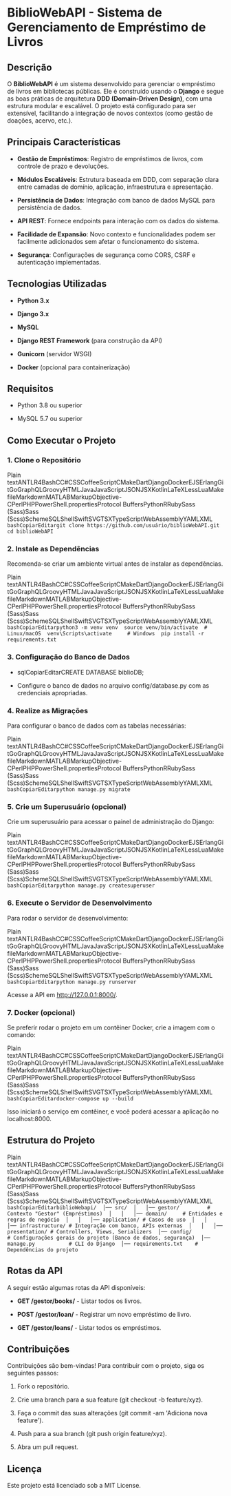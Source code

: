 BiblioWebAPI - Sistema de Gerenciamento de Empréstimo de Livros
===============================================================

Descrição
---------

O **BiblioWebAPI** é um sistema desenvolvido para gerenciar o empréstimo de livros em bibliotecas públicas. Ele é construído usando o **Django** e segue as boas práticas de arquitetura **DDD (Domain-Driven Design)**, com uma estrutura modular e escalável. O projeto está configurado para ser extensível, facilitando a integração de novos contextos (como gestão de doações, acervo, etc.).

Principais Características
--------------------------

*   **Gestão de Empréstimos**: Registro de empréstimos de livros, com controle de prazo e devoluções.
    
*   **Módulos Escaláveis**: Estrutura baseada em DDD, com separação clara entre camadas de domínio, aplicação, infraestrutura e apresentação.
    
*   **Persistência de Dados**: Integração com banco de dados MySQL para persistência de dados.
    
*   **API REST**: Fornece endpoints para interação com os dados do sistema.
    
*   **Facilidade de Expansão**: Novo contexto e funcionalidades podem ser facilmente adicionados sem afetar o funcionamento do sistema.
    
*   **Segurança**: Configurações de segurança como CORS, CSRF e autenticação implementadas.
    

Tecnologias Utilizadas
----------------------

*   **Python 3.x**
    
*   **Django 3.x**
    
*   **MySQL**
    
*   **Django REST Framework** (para construção da API)
    
*   **Gunicorn** (servidor WSGI)
    
*   **Docker** (opcional para containerização)
    

Requisitos
----------

*   Python 3.8 ou superior
    
*   MySQL 5.7 ou superior
    

Como Executar o Projeto
-----------------------

### 1\. **Clone o Repositório**

Plain textANTLR4BashCC#CSSCoffeeScriptCMakeDartDjangoDockerEJSErlangGitGoGraphQLGroovyHTMLJavaJavaScriptJSONJSXKotlinLaTeXLessLuaMakefileMarkdownMATLABMarkupObjective-CPerlPHPPowerShell.propertiesProtocol BuffersPythonRRubySass (Sass)Sass (Scss)SchemeSQLShellSwiftSVGTSXTypeScriptWebAssemblyYAMLXML`   bashCopiarEditargit clone https://github.com/usuário/biblioWebAPI.git  cd biblioWebAPI   `

### 2\. **Instale as Dependências**

Recomenda-se criar um ambiente virtual antes de instalar as dependências.

Plain textANTLR4BashCC#CSSCoffeeScriptCMakeDartDjangoDockerEJSErlangGitGoGraphQLGroovyHTMLJavaJavaScriptJSONJSXKotlinLaTeXLessLuaMakefileMarkdownMATLABMarkupObjective-CPerlPHPPowerShell.propertiesProtocol BuffersPythonRRubySass (Sass)Sass (Scss)SchemeSQLShellSwiftSVGTSXTypeScriptWebAssemblyYAMLXML`   bashCopiarEditarpython3 -m venv venv  source venv/bin/activate  # Linux/macOS  venv\Scripts\activate     # Windows  pip install -r requirements.txt   `

### 3\. **Configuração do Banco de Dados**

*   sqlCopiarEditarCREATE DATABASE biblioDB;
    
*   Configure o banco de dados no arquivo config/database.py com as credenciais apropriadas.
    

### 4\. **Realize as Migrações**

Para configurar o banco de dados com as tabelas necessárias:

Plain textANTLR4BashCC#CSSCoffeeScriptCMakeDartDjangoDockerEJSErlangGitGoGraphQLGroovyHTMLJavaJavaScriptJSONJSXKotlinLaTeXLessLuaMakefileMarkdownMATLABMarkupObjective-CPerlPHPPowerShell.propertiesProtocol BuffersPythonRRubySass (Sass)Sass (Scss)SchemeSQLShellSwiftSVGTSXTypeScriptWebAssemblyYAMLXML`   bashCopiarEditarpython manage.py migrate   `

### 5\. **Crie um Superusuário (opcional)**

Crie um superusuário para acessar o painel de administração do Django:

Plain textANTLR4BashCC#CSSCoffeeScriptCMakeDartDjangoDockerEJSErlangGitGoGraphQLGroovyHTMLJavaJavaScriptJSONJSXKotlinLaTeXLessLuaMakefileMarkdownMATLABMarkupObjective-CPerlPHPPowerShell.propertiesProtocol BuffersPythonRRubySass (Sass)Sass (Scss)SchemeSQLShellSwiftSVGTSXTypeScriptWebAssemblyYAMLXML`   bashCopiarEditarpython manage.py createsuperuser   `

### 6\. **Execute o Servidor de Desenvolvimento**

Para rodar o servidor de desenvolvimento:

Plain textANTLR4BashCC#CSSCoffeeScriptCMakeDartDjangoDockerEJSErlangGitGoGraphQLGroovyHTMLJavaJavaScriptJSONJSXKotlinLaTeXLessLuaMakefileMarkdownMATLABMarkupObjective-CPerlPHPPowerShell.propertiesProtocol BuffersPythonRRubySass (Sass)Sass (Scss)SchemeSQLShellSwiftSVGTSXTypeScriptWebAssemblyYAMLXML`   bashCopiarEditarpython manage.py runserver   `

Acesse a API em http://127.0.0.1:8000/.

### 7\. **Docker (opcional)**

Se preferir rodar o projeto em um contêiner Docker, crie a imagem com o comando:

Plain textANTLR4BashCC#CSSCoffeeScriptCMakeDartDjangoDockerEJSErlangGitGoGraphQLGroovyHTMLJavaJavaScriptJSONJSXKotlinLaTeXLessLuaMakefileMarkdownMATLABMarkupObjective-CPerlPHPPowerShell.propertiesProtocol BuffersPythonRRubySass (Sass)Sass (Scss)SchemeSQLShellSwiftSVGTSXTypeScriptWebAssemblyYAMLXML`   bashCopiarEditardocker-compose up --build   `

Isso iniciará o serviço em contêiner, e você poderá acessar a aplicação no localhost:8000.

Estrutura do Projeto
--------------------

Plain textANTLR4BashCC#CSSCoffeeScriptCMakeDartDjangoDockerEJSErlangGitGoGraphQLGroovyHTMLJavaJavaScriptJSONJSXKotlinLaTeXLessLuaMakefileMarkdownMATLABMarkupObjective-CPerlPHPPowerShell.propertiesProtocol BuffersPythonRRubySass (Sass)Sass (Scss)SchemeSQLShellSwiftSVGTSXTypeScriptWebAssemblyYAMLXML`   bashCopiarEditarbiblioWebapi/  │── src/  │   │── gestor/         # Contexto "Gestor" (Empréstimos)  │   │   │── domain/     # Entidades e regras de negócio  │   │   │── application/ # Casos de uso  │   │   │── infrastructure/ # Integração com banco, APIs externas  │   │   │── presentation/ # Controllers, Views, Serializers  │── config/             # Configurações gerais do projeto (Banco de dados, segurança)  │── manage.py           # CLI do Django  │── requirements.txt    # Dependências do projeto   `

Rotas da API
------------

A seguir estão algumas rotas da API disponíveis:

*   **GET /gestor/books/** - Listar todos os livros.
    
*   **POST /gestor/loan/** - Registrar um novo empréstimo de livro.
    
*   **GET /gestor/loans/** - Listar todos os empréstimos.
    

Contribuições
-------------

Contribuições são bem-vindas! Para contribuir com o projeto, siga os seguintes passos:

1.  Fork o repositório.
    
2.  Crie uma branch para a sua feature (git checkout -b feature/xyz).
    
3.  Faça o commit das suas alterações (git commit -am 'Adiciona nova feature').
    
4.  Push para a sua branch (git push origin feature/xyz).
    
5.  Abra um pull request.
    

Licença
-------

Este projeto está licenciado sob a MIT License.
